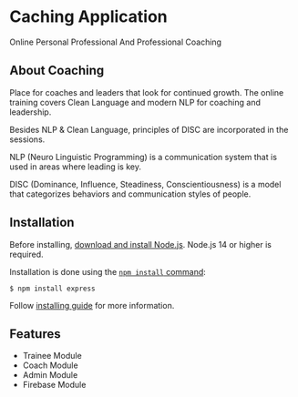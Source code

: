 
# Caching Application
Online Personal Professional And Professional Coaching

## About Coaching
Place for coaches and leaders that look for continued growth. The online training covers Clean Language and modern NLP for coaching and leadership.

Besides NLP & Clean Language, principles of DISC are incorporated in the sessions.

NLP (Neuro Linguistic Programming) is a communication system that is used in areas where leading is key.

DISC (Dominance, Influence, Steadiness, Conscientiousness) is a model that categorizes behaviors and communication styles of people.


## Installation

Before installing, [download and install Node.js](https://nodejs.org/en/download/).
Node.js 14 or higher is required.

Installation is done using the
[`npm install` command](https://docs.npmjs.com/getting-started/installing-npm-packages-locally):

```console
$ npm install express
```

Follow [installing guide](http://expressjs.com/en/starter/installing.html)
for more information.

## Features

  * Trainee Module
  * Coach Module
  * Admin Module
  * Firebase Module
